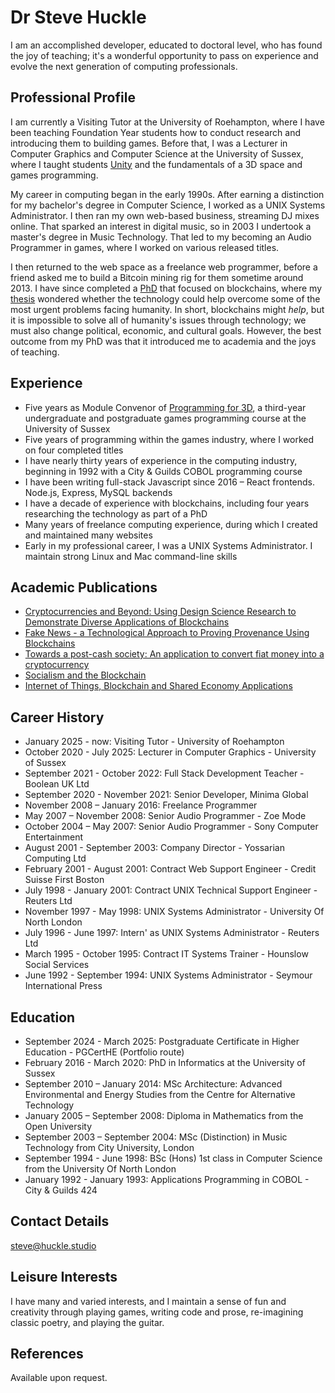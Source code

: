 # Dr Steve Huckle

I am an accomplished developer, educated to doctoral level, who has found the joy of teaching; it's a wonderful opportunity to pass on experience and evolve the next generation of computing professionals.

## Professional Profile

I am currently a Visiting Tutor at the University of Roehampton, where I have been teaching Foundation Year students how to conduct research and introducing them to building games. Before that, I was a Lecturer in Computer Graphics and Computer Science at the University of Sussex, where I taught students [Unity](https://unity.com/) and the fundamentals of a 3D space and games programming.

My career in computing began in the early 1990s. After earning a distinction for my bachelor's degree in Computer Science, I worked as a UNIX Systems Administrator. I then ran my own web-based business, streaming DJ mixes online. That sparked an interest in digital music, so in 2003 I undertook a master's degree in Music Technology. That led to my becoming an Audio Programmer in games, where I worked on various released titles.

I then returned to the web space as a freelance web programmer, before a friend asked me to build a Bitcoin mining rig for them sometime around 2013. I have since completed a [PhD](/academia/phd) that focused on blockchains, where my [thesis](/assets/docs/pHDThesis.pdf) wondered whether the technology could help overcome some of the most urgent problems facing humanity. In short, blockchains might _help_, but it is impossible to solve all of humanity's issues through technology; we must also change political, economic, and cultural goals. However, the best outcome from my PhD was that it introduced me to academia and the joys of teaching.

## Experience

- Five years as Module Convenor of [Programming for 3D](https://github.com/glowkeeper/p3d), a third-year undergraduate and postgraduate games programming course at the University of Sussex
- Five years of programming within the games industry, where I worked on four completed titles
- I have nearly thirty years of experience in the computing industry, beginning in 1992 with a City & Guilds COBOL programming course
- I have been writing full-stack Javascript since 2016 – React frontends. Node.js, Express, MySQL backends
- I have a decade of experience with blockchains, including four years researching the technology as part of a PhD
- Many years of freelance computing experience, during which I created and maintained many websites
- Early in my professional career, I was a UNIX Systems Administrator. I maintain strong Linux and Mac command-line skills

## Academic Publications

- [Cryptocurrencies and Beyond: Using Design Science Research to Demonstrate Diverse Applications of Blockchains](http://sro.sussex.ac.uk/id/eprint/90377/)
- [Fake News - a Technological Approach to Proving Provenance Using Blockchains](https://doi.org/10.1089/big.2017.0071)
- [Towards a post-cash society: An application to convert fiat money into a cryptocurrency](http://firstmonday.org/ojs/index.php/fm/article/view/7410/6003)
- [Socialism and the Blockchain](http://www.mdpi.com/1999-5903/8/4/49)
- [Internet of Things, Blockchain and Shared Economy Applications](http://dx.doi.org/10.1016/j.procs.2016.09.074)

## Career History

- January 2025 - now: Visiting Tutor - University of Roehampton
- October 2020 - July 2025: Lecturer in Computer Graphics - University of Sussex
- September 2021 - October 2022: Full Stack Development Teacher - Boolean UK Ltd
- September 2020 - November 2021: Senior Developer, Minima Global
- November 2008 – January 2016: Freelance Programmer
- May 2007 – November 2008: Senior Audio Programmer - Zoe Mode
- October 2004 – May 2007: Senior Audio Programmer - Sony Computer Entertainment
- August 2001 - September 2003: Company Director - Yossarian Computing Ltd
- February 2001 - August 2001: Contract Web Support Engineer - Credit Suisse First Boston
- July 1998 - January 2001: Contract UNIX Technical Support Engineer - Reuters Ltd
- November 1997 - May 1998: UNIX Systems Administrator - University Of North London
- July 1996 - June 1997: Intern' as UNIX Systems Administrator - Reuters Ltd
- March 1995 - October 1995: Contract IT Systems Trainer - Hounslow Social Services
- June 1992 - September 1994: UNIX Systems Administrator - Seymour International Press

## Education

- September 2024 - March 2025: Postgraduate Certificate in Higher Education - PGCertHE (Portfolio route)
- February 2016 - March 2020: PhD in Informatics at the University of Sussex
- September 2010 – January 2014: MSc Architecture: Advanced Environmental and Energy Studies from the Centre for Alternative Technology
- January 2005 – September 2008: Diploma in Mathematics from the Open University
- September 2003 – September 2004: MSc (Distinction) in Music Technology from City University, London
- September 1994 - June 1998: BSc (Hons) 1st class in Computer Science from the University Of North London
- January 1992 - January 1993: Applications Programming in COBOL - City & Guilds 424

## Contact Details

<steve@huckle.studio>

## Leisure Interests

I have many and varied interests, and I maintain a sense of fun and creativity through playing games, writing code and prose, re-imagining classic poetry, and playing the guitar.

## References

Available upon request.

&nbsp;
